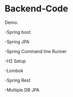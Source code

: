 # Backend-Code

Demo:

-Spring boot

-Spring JPA

-Spring Command line Runner

-H2 Setup

-Lombok

-Spring Rest

-Multiple DB JPA
